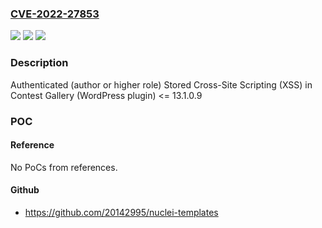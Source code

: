 ### [CVE-2022-27853](https://cve.mitre.org/cgi-bin/cvename.cgi?name=CVE-2022-27853)
![](https://img.shields.io/static/v1?label=Product&message=Contest%20Gallery%20(WordPress%20plugin)&color=blue)
![](https://img.shields.io/static/v1?label=Version&message=%3C%3D%2013.1.0.9%3C%3D%2013.1.0.9%20&color=brighgreen)
![](https://img.shields.io/static/v1?label=Vulnerability&message=CWE-79%20Cross-site%20Scripting%20(XSS)&color=brighgreen)

### Description

Authenticated (author or higher role) Stored Cross-Site Scripting (XSS) in Contest Gallery (WordPress plugin) <= 13.1.0.9

### POC

#### Reference
No PoCs from references.

#### Github
- https://github.com/20142995/nuclei-templates

